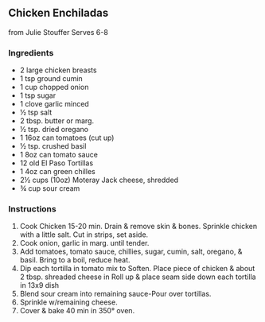## Chicken Enchiladas

from Julie Stouffer
Serves 6-8

### Ingredients
- 2 large chicken breasts
- 1 tsp ground cumin
- 1 cup chopped onion
- 1 tsp sugar
- 1 clove garlic minced
- ½ tsp salt
- 2 tbsp. butter or marg.
- ½ tsp. dried oregano
- 1 16oz can tomatoes (cut up)
- ½ tsp. crushed basil
- 1 8oz can tomato sauce
- 12 old El Paso Tortillas
- 1 4oz can green chilles
- 2½ cups (10oz) Moteray Jack cheese, shredded
- ¾ cup sour cream

### Instructions
1. Cook Chicken 15-20 min. Drain & remove skin & bones. Sprinkle chicken with a little salt. Cut in strips, set aside.
2. Cook onion, garlic in marg. until tender.
3. Add tomatoes, tomato sauce, chillies, sugar, cumin, salt, oregano, & basil. Bring to a boil, reduce heat. 
4. Dip each tortilla in tomato mix to Soften. Place piece of chicken & about 2 tbsp. shreaded cheese in Roll up & place seam side down each tortilla in 13x9 dish 
5. Blend sour cream into remaining sauce-Pour over tortillas. 
6. Sprinkle w/remaining cheese. 
7. Cover & bake 40 min in 350° oven.